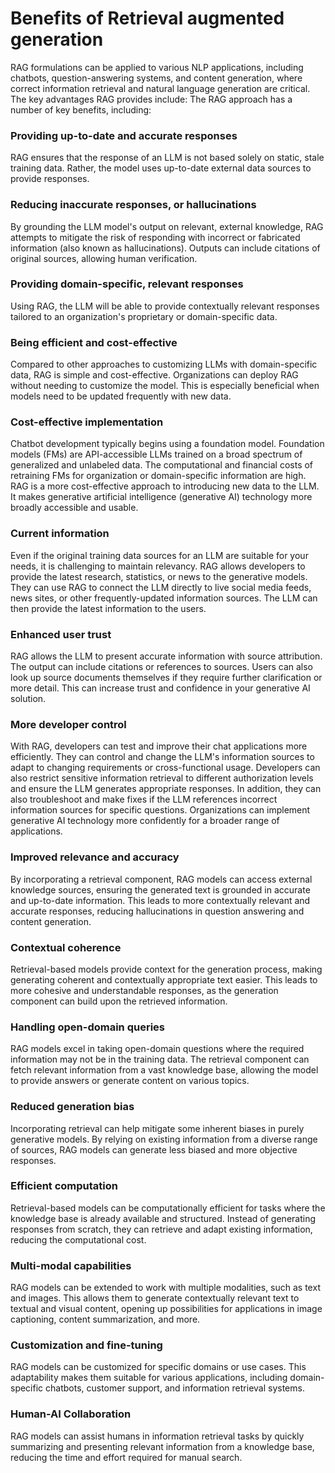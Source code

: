 # Benefits of Retrieval augmented generation

RAG formulations can be applied to various NLP applications, including chatbots, question-answering systems, and content generation, where correct information retrieval and natural language generation are critical. The key advantages RAG provides include:
The RAG approach has a number of key benefits, including:

### Providing up-to-date and accurate responses

RAG ensures that the response of an LLM is not based solely on static, stale training data. Rather, the model uses up-to-date external data sources to provide responses.

### Reducing inaccurate responses, or hallucinations

By grounding the LLM model's output on relevant, external knowledge, RAG attempts to mitigate the risk of responding with incorrect or fabricated information (also known as hallucinations). Outputs can include citations of original sources, allowing human verification.

### Providing domain-specific, relevant responses

Using RAG, the LLM will be able to provide contextually relevant responses tailored to an organization's proprietary or domain-specific data.

### Being efficient and cost-effective

Compared to other approaches to customizing LLMs with domain-specific data, RAG is simple and cost-effective. Organizations can deploy RAG without needing to customize the model. This is especially beneficial when models need to be updated frequently with new data.

### Cost-effective implementation

Chatbot development typically begins using a foundation model. Foundation models (FMs) are API-accessible LLMs trained on a broad spectrum of generalized and unlabeled data. The computational and financial costs of retraining FMs for organization or domain-specific information are high. RAG is a more cost-effective approach to introducing new data to the LLM. It makes generative artificial intelligence (generative AI) technology more broadly accessible and usable.

### Current information

Even if the original training data sources for an LLM are suitable for your needs, it is challenging to maintain relevancy. RAG allows developers to provide the latest research, statistics, or news to the generative models. They can use RAG to connect the LLM directly to live social media feeds, news sites, or other frequently-updated information sources. The LLM can then provide the latest information to the users.

### Enhanced user trust

RAG allows the LLM to present accurate information with source attribution. The output can include citations or references to sources. Users can also look up source documents themselves if they require further clarification or more detail. This can increase trust and confidence in your generative AI solution.

### More developer control

With RAG, developers can test and improve their chat applications more efficiently. They can control and change the LLM's information sources to adapt to changing requirements or cross-functional usage. Developers can also restrict sensitive information retrieval to different authorization levels and ensure the LLM generates appropriate responses. In addition, they can also troubleshoot and make fixes if the LLM references incorrect information sources for specific questions. Organizations can implement generative AI technology more confidently for a broader range of applications.

### Improved relevance and accuracy

By incorporating a retrieval component, RAG models can access external knowledge sources, ensuring the generated text is grounded in accurate and up-to-date information. This leads to more contextually relevant and accurate responses, reducing hallucinations in question answering and content generation.

### Contextual coherence

Retrieval-based models provide context for the generation process, making generating coherent and contextually appropriate text easier. This leads to more cohesive and understandable responses, as the generation component can build upon the retrieved information.

### Handling open-domain queries

RAG models excel in taking open-domain questions where the required information may not be in the training data. The retrieval component can fetch relevant information from a vast knowledge base, allowing the model to provide answers or generate content on various topics.

### Reduced generation bias

Incorporating retrieval can help mitigate some inherent biases in purely generative models. By relying on existing information from a diverse range of sources, RAG models can generate less biased and more objective responses.

### Efficient computation

Retrieval-based models can be computationally efficient for tasks where the knowledge base is already available and structured. Instead of generating responses from scratch, they can retrieve and adapt existing information, reducing the computational cost.

### Multi-modal capabilities

RAG models can be extended to work with multiple modalities, such as text and images. This allows them to generate contextually relevant text to textual and visual content, opening up possibilities for applications in image captioning, content summarization, and more.

### Customization and fine-tuning

RAG models can be customized for specific domains or use cases. This adaptability makes them suitable for various applications, including domain-specific chatbots, customer support, and information retrieval systems.

### Human-AI Collaboration

RAG models can assist humans in information retrieval tasks by quickly summarizing and presenting relevant information from a knowledge base, reducing the time and effort required for manual search.
